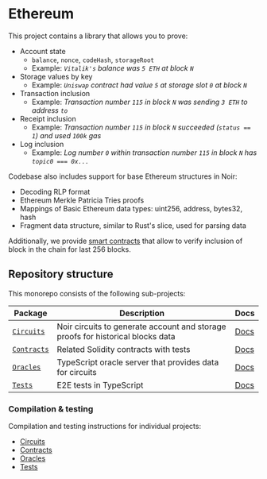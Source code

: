 # Ethereum

This project contains a library that allows you to prove:

- Account state
  - `balance`, `nonce`, `codeHash`, `storageRoot`
  - Example: _`Vitalik's` balance was `5 ETH` at block `N`_
- Storage values by key
  - Example: _`Uniswap` contract had value `5` at storage slot `0` at block `N`_
- Transaction inclusion
  - Example: _Transaction number `115` in block `N` was sending `3 ETH` to address `to`_
- Receipt inclusion
  - Example: _Transaction number `115` in block `N` succeeded (`status == 1`) and used `100k` gas_
- Log inclusion
  - Example: _Log number `0` within transaction number `115` in block `N` has `topic0 === 0x...`_

Codebase also includes support for base Ethereum structures in Noir:

- Decoding RLP format
- Ethereum Merkle Patricia Tries proofs
- Mappings of Basic Ethereum data types: uint256, address, bytes32, hash
- Fragment data structure, similar to Rust's slice, used for parsing data

Additionally, we provide [smart contracts](./ethereum/contracts/src/EthereumHistoryVerifier.sol) that allow to verify inclusion of block in the chain for last 256 blocks.

## Repository structure

This monorepo consists of the following sub-projects:

| Package                       | Description                                                                     | Docs                             |
| ----------------------------- | ------------------------------------------------------------------------------- | -------------------------------- |
| [`Circuits`](./circuits/lib/) | Noir circuits to generate account and storage proofs for historical blocks data | [Docs](./circuits/lib/README.md) |
| [`Contracts`](./contracts/)   | Related Solidity contracts with tests                                           | [Docs](./contracts/README.md)    |
| [`Oracles`](./oracles/)       | TypeScript oracle server that provides data for circuits                        | [Docs](./oracles/README.md)      |
| [`Tests`](./tests/)           | E2E tests in TypeScript                                                         | [Docs](./tests/README.md)        |

### Compilation & testing

Compilation and testing instructions for individual projects:

- [Circuits](./circuits/lib/README.md#compilation)
- [Contracts](./contracts/README.md#build)
- [Oracles](./oracles/README.md#testing)
- [Tests](./tests/README.md#running-e2e-tests)
